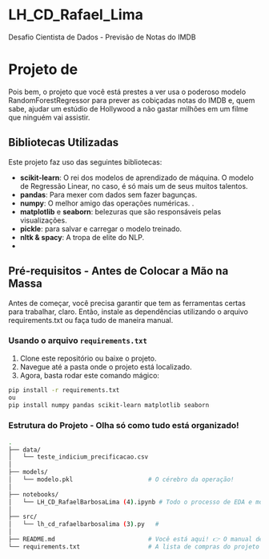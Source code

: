# LH_CD_Rafael_Lima
Desafio Cientista de Dados - Previsão de Notas do IMDB

# Projeto de 

Pois bem, o projeto que você está prestes a ver usa o poderoso modelo RandomForestRegressor para prever as cobiçadas notas do IMDB e, quem sabe, ajudar um estúdio de Hollywood a não gastar milhões em um filme que ninguém vai assistir.

## Bibliotecas Utilizadas

Este projeto faz uso das seguintes bibliotecas:

- **scikit-learn**: O rei dos modelos de aprendizado de máquina. O modelo de Regressão Linear, no caso, é só mais um de seus muitos talentos.
- **pandas**: Para mexer com dados sem fazer bagunças.
- **numpy**: O melhor amigo das operações numéricas. .
- **matplotlib** e **seaborn**: belezuras que são responsáveis pelas visualizações.
- **pickle**: para salvar e carregar o modelo treinado.
- **nltk & spacy**: A tropa de elite do NLP.
- 
## Pré-requisitos - Antes de Colocar a Mão na Massa

Antes de começar, você precisa garantir que tem as ferramentas certas para trabalhar, claro.  Então, instale as dependências utilizando o arquivo requirements.txt ou faça tudo de maneira manual. 

### Usando o arquivo `requirements.txt`

1. Clone este repositório ou baixe o projeto.
2. Navegue até a pasta onde o projeto está localizado.
3. Agora, basta rodar este comando mágico:
   
```bash
pip install -r requirements.txt
ou 
pip install numpy pandas scikit-learn matplotlib seaborn
```
### Estrutura do Projeto - Olha só como tudo está organizado!

```bash
.
├── data/
│   └── teste_indicium_precificacao.csv 
│
├── models/
│   └── modelo.pkl                     # O cérebro da operação!
│
├── notebooks/
│   └── LH_CD_RafaelBarbosaLima (4).ipynb # Todo o processo de EDA e modelagem.
│
├── src/
│   └── lh_cd_rafaelbarbosalima (3).py   #
│
├── README.md                          # Você está aqui! 👉 O manual de instruções.
└── requirements.txt                   # A lista de compras do projeto para o pip não reclamar.
```
